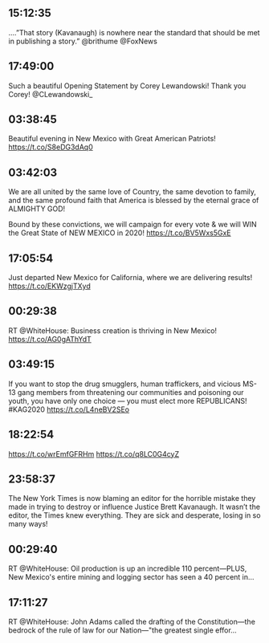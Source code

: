 ## 15:12:35
....”That story (Kavanaugh) is nowhere near the standard that should be met in publishing a story.” @brithume @FoxNews
## 17:49:00
Such a beautiful Opening Statement by Corey Lewandowski! Thank you Corey! @CLewandowski_
## 03:38:45
Beautiful evening in New Mexico with Great American Patriots! https://t.co/S8eDG3dAq0
## 03:42:03
We are all united by the same love of Country, the same devotion to family, and the same profound faith that America is blessed by the eternal grace of ALMIGHTY GOD! 

Bound by these convictions, we will campaign for every vote &amp; we will WIN the Great State of NEW MEXICO in 2020! https://t.co/BV5Wxs5GxE
## 17:05:54
Just departed New Mexico for California, where we are delivering results! https://t.co/EKWzgjTXyd
## 00:29:38
RT @WhiteHouse: Business creation is thriving in New Mexico! https://t.co/AG0gAThYdT
## 03:49:15
If you want to stop the drug smugglers, human traffickers, and vicious MS-13 gang members from threatening our communities and poisoning our youth, you have only one choice — you must elect more REPUBLICANS! #KAG2020 https://t.co/L4neBV2SEo
## 18:22:54
https://t.co/wrEmfGFRHm https://t.co/q8LC0G4cyZ
## 23:58:37
The New York Times is now blaming an editor for the horrible mistake they made in trying to destroy or influence Justice Brett Kavanaugh. It wasn’t the editor, the Times knew everything. They are sick and desperate, losing in so many ways!
## 00:29:40
RT @WhiteHouse: Oil production is up an incredible 110 percent—PLUS, New Mexico's entire mining and logging sector has seen a 40 percent in…
## 17:11:27
RT @WhiteHouse: John Adams called the drafting of the Constitution—the bedrock of the rule of law for our Nation—"the greatest single effor…
